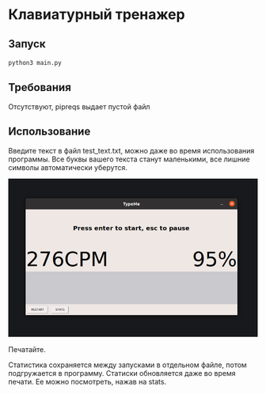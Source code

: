 # Клавиатурный тренажер

## Запуск

```bash
python3 main.py 
```

## Требования

Отсутствуют, pipreqs выдает пустой файл

## Использование

Введите текст в файл test_text.txt, можно даже во время использования программы. Все буквы вашего текста станут маленькими, все лишние символы автоматически уберутся.

![screenshot](https://github.com/khrvr/TypeMe/blob/dev/screenshot.png)

Печатайте.

Статистика сохраняется между запусками в отдельном файле, потом подгружается в программу. Статиски обновляется даже во время печати. Ее можно посмотреть, нажав на stats.
